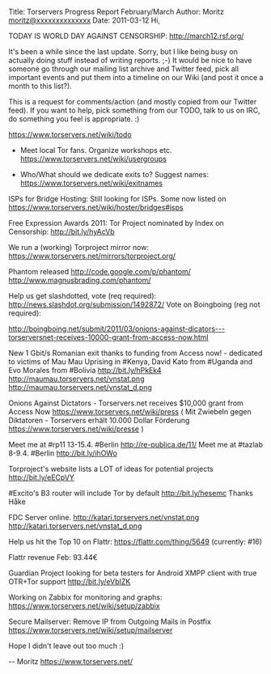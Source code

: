 Title:  Torservers Progress Report February/March
Author: Moritz <moritz@xxxxxxxxxxxxxx>
Date: 2011-03-12
Hi,

TODAY IS WORLD DAY AGAINST CENSORSHIP: http://march12.rsf.org/

It's been a while since the last update. Sorry, but I like being busy on
actually doing stuff instead of writing reports. ;-) It would be nice to
have someone go through our mailing list archive and Twitter feed, pick
all important events and put them into a timeline on our Wiki (and post
it once a month to this list?).

This is a request for comments/action (and mostly copied from our
Twitter feed). If you want to help, pick something from our TODO, talk
to us on IRC, do something you feel is appropriate. :)

https://www.torservers.net/wiki/todo

- Meet local Tor fans. Organize workshops etc.
 https://www.torservers.net/wiki/usergroups

- Who/What should we dedicate exits to? Suggest names:
 https://www.torservers.net/wiki/exitnames

ISPs for Bridge Hosting: Still looking for ISPs. Some now listed on
 https://www.torservers.net/wiki/hoster/bridges#isps

Free Expression Awards 2011: Tor Project nominated by Index on
Censorship: http://bit.ly/hyAcVb

We run a (working) Torproject mirror now:
 https://www.torservers.net/mirrors/torproject.org/

Phantom released http://code.google.com/p/phantom/
http://www.magnusbrading.com/phantom/

Help us get slashdotted, vote (req required):
 http://news.slashdot.org/submission/1492872/
Vote on Boingboing (reg not required):
 
http://boingboing.net/submit/2011/03/onions-against-dicators---torserversnet-receives-10000-grant-from-access-now.html

New 1 Gbit/s Romanian exit thanks to funding from Access now! -
dedicated to victims of Mau Mau Uprising in #Kenya, David Kato from
#Uganda and Evo Morales from #Bolivia http://bit.ly/hPkEk4
http://maumau.torservers.net/vnstat.png
http://maumau.torservers.net/vnstat_d.png

Onions Against Dictators - Torservers.net receives $10,000 grant from
Access Now https://www.torservers.net/wiki/press
( Mit Zwiebeln gegen Diktatoren - Torservers erhält 10.000 Dollar
Förderung https://www.torservers.net/wiki/presse )

Meet me at #rp11 13-15.4. #Berlin http://re-publica.de/11/
Meet me at #tazlab 8-9.4. #Berlin http://bit.ly/ihOWo

Torproject's website lists a LOT of ideas for potential projects
http://bit.ly/eECpVY

#Excito's B3 router will include Tor by default http://bit.ly/hesemc
Thanks Håke

FDC Server online.
http://katari.torservers.net/vnstat.png
http://katari.torservers.net/vnstat_d.png

Help us hit the Top 10 on Flattr: https://flattr.com/thing/5649
(currently: #16)

Flattr revenue Feb: 93.44€

Guardian Project looking for beta testers for Android XMPP client with
true OTR+Tor support http://bit.ly/eVbIZK

Working on Zabbix for monitoring and graphs:
 https://www.torservers.net/wiki/setup/zabbix

Secure Mailserver: Remove IP from Outgoing Mails in Postfix
 https://www.torservers.net/wiki/setup/mailserver

Hope I didn't leave out too much :)

-- 
Moritz
https://www.torservers.net/
